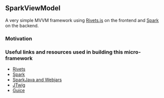 ## SparkViewModel

A very simple MVVM framework using [Rivets.js](http://rivetsjs.com) on the frontend and 
[Spark](http://sparkjava.com/) on the backend. 

### Motivation

### Useful links and resources used in building this micro-framework

* [Rivets](http://rivetsjs.com/docs/guide/#usage)
* [Spark](http://sparkjava.com/)
* [SparkJava and Webjars](https://killertilapia.blogspot.ch/2014/09/sparkjava-and-webjars.html)
* [JTwig](http://jtwig.org/)
* [Guice](https://github.com/google/guice/wiki/Motivation)
